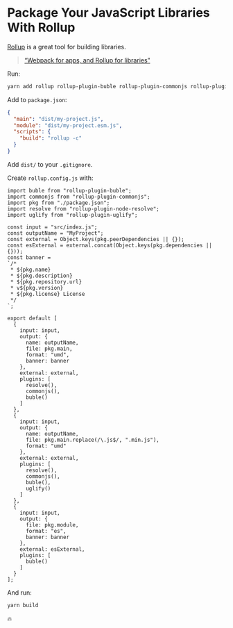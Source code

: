 # Package Your JavaScript Libraries With Rollup

[Rollup](https://rollupjs.org/guide/en) is a great tool for building libraries.

> [“Webpack for apps, and Rollup for libraries”](https://medium.com/webpack/webpack-and-rollup-the-same-but-different-a41ad427058c)

Run:

```sh
yarn add rollup rollup-plugin-buble rollup-plugin-commonjs rollup-plugin-node-resolve rollup-plugin-uglify --dev
```

Add to `package.json`:

```json
{
  "main": "dist/my-project.js",
  "module": "dist/my-project.esm.js",
  "scripts": {
    "build": "rollup -c"
  }
}
```

Add `dist/` to your `.gitignore`.

Create `rollup.config.js` with:

```es6
import buble from "rollup-plugin-buble";
import commonjs from "rollup-plugin-commonjs";
import pkg from "./package.json";
import resolve from "rollup-plugin-node-resolve";
import uglify from "rollup-plugin-uglify";

const input = "src/index.js";
const outputName = "MyProject";
const external = Object.keys(pkg.peerDependencies || {});
const esExternal = external.concat(Object.keys(pkg.dependencies || {}));
const banner =
`/*
 * ${pkg.name}
 * ${pkg.description}
 * ${pkg.repository.url}
 * v${pkg.version}
 * ${pkg.license} License
 */
`;

export default [
  {
    input: input,
    output: {
      name: outputName,
      file: pkg.main,
      format: "umd",
      banner: banner
    },
    external: external,
    plugins: [
      resolve(),
      commonjs(),
      buble()
    ]
  },
  {
    input: input,
    output: {
      name: outputName,
      file: pkg.main.replace(/\.js$/, ".min.js"),
      format: "umd"
    },
    external: external,
    plugins: [
      resolve(),
      commonjs(),
      buble(),
      uglify()
    ]
  },
  {
    input: input,
    output: {
      file: pkg.module,
      format: "es",
      banner: banner
    },
    external: esExternal,
    plugins: [
      buble()
    ]
  }
];
```

And run:

```sh
yarn build
```

:fire:
